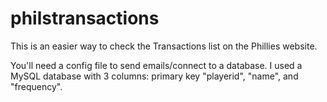 # philstransactions
This is an easier way to check the Transactions list on the Phillies website.

You'll need a config file to send emails/connect to a database.  I used a MySQL database with 3 columns: primary key "playerid", "name", and "frequency".
